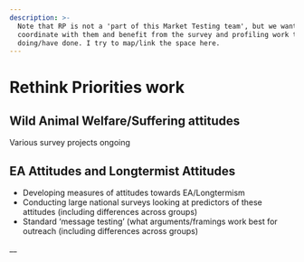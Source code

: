 ```yaml
---
description: >-
  Note that RP is not a 'part of this Market Testing team', but we want to
  coordinate with them and benefit from the survey and profiling work they are
  doing/have done. I try to map/link the space here.
---
```


# Rethink Priorities work

## Wild Animal Welfare/Suffering attitudes

Various survey projects ongoing



## EA Attitudes and Longtermist Attitudes



* Developing measures of attitudes towards EA/Longtermism
* Conducting large national surveys looking at predictors of these attitudes (including differences across groups)
* Standard ‘message testing’ (what arguments/framings work best for outreach (including differences across groups)

__

